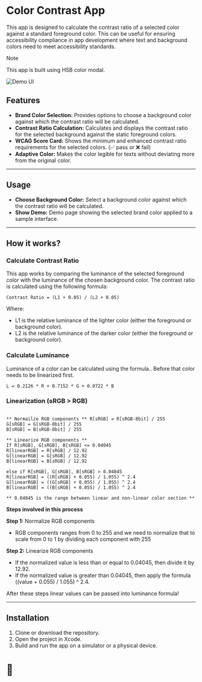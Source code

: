 # Color Contrast App

This app is designed to calculate the contrast ratio of a selected color against a standard foreground color. This can be useful for ensuring accessibility compliance in app development where text and background colors need to meet accessibility standards.

> [!NOTE]
> This app is built using HSB color modal.


![Demo UI](https://github.com/sakaavee/Color-Contrast-App/assets/59090839/b67cd33a-827e-40ef-9b72-1fcd336619c0)

## Features
- **Brand Color Selection:** Provides options to choose a background color against which the contrast ratio will be calculated.
- **Contrast Ratio Calculation:** Calculates and displays the contrast ratio for the selected background against the static foreground colors.
- **WCAG Score Card:** Shows the minimum and enhanced contrast ratio requirements for the selected colors. (✅ pass or ❌ fail)
- **Adaptive Color:** Makes the color legible for texts without deviating more from the original color.

----

## Usage
- **Choose Background Color:** Select a background color against which the contrast ratio will be calculated.
- **Show Demo:** Demo page showing the selected brand color applied to a sample interface.

----

## How it works?
### Calculate Contrast Ratio
This app works by comparing the luminance of the selected foreground color with the luminance of the chosen background color. The contrast ratio is calculated using the following formula:
```
Contrast Ratio = (L1 + 0.05) / (L2 + 0.05)
```
Where:
- L1 is the relative luminance of the lighter color (either the foreground or background color).
- L2 is the relative luminance of the darker color (either the foreground or background color).

### Calculate Luminance
Luminance of a color can be calculated using the formula.. Before that color needs to be linearized first.
```
L = 0.2126 * R + 0.7152 * G + 0.0722 * B
```

### Linearization (sRGB > RGB)
```

** Normailze RGB components ** R[sRGB] = R[sRGB-8bit] / 255 
G[sRGB] = G[sRGB-8bit] / 255  
B[sRGB] = B[sRGB-8bit] / 255

** Linearize RGB components **
If R[sRGB], G[sRGB], B[sRGB] <= 0.04045
R[linearRGB] = R[sRGB] / 12.92
G[linearRGB] = G[sRGB] / 12.92
B[linearRGB] = B[sRGB] / 12.92

else if R[sRGB], G[sRGB], B[sRGB] > 0.04045
R[linearRGB] = ((R[sRGB] + 0.055) / 1.055) ^ 2.4
G[linearRGB] = ((G[sRGB] + 0.055) / 1.055) ^ 2.4
B[linearRGB] = ((B[sRGB] + 0.055) / 1.055) ^ 2.4

** 0.04045 is the range between linear and non-linear color section **
```
**Steps involved in this process**

**Step 1:** Normalize RGB components
- RGB components ranges from 0 to 255 and we need to normalize that to scale from 0 to 1 by dividing each component with 255

**Step 2:** Linearize RGB components
- If the normalized value is less than or equal to 0.04045, then divide it by 12.92.
- If the normalized value is greater than 0.04045, then apply the formula ((value + 0.055) / 1.055) ^ 2.4.

After these steps linear values can be passed into luminance formula!

-----

## Installation
1. Clone or download the repository.
2. Open the project in Xcode.
3. Build and run the app on a simulator or a physical device.

# 👋
